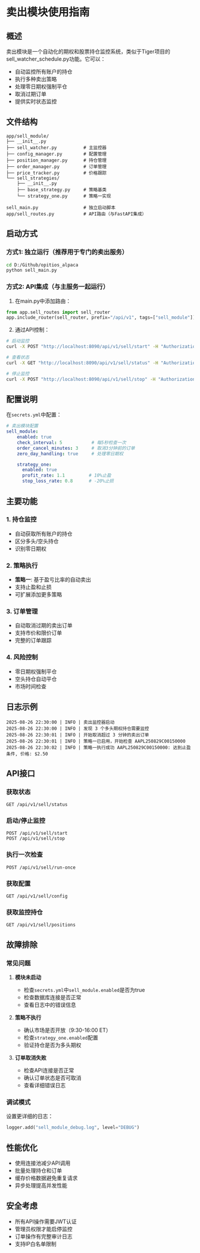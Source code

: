 # 卖出模块使用指南

## 概述

卖出模块是一个自动化的期权和股票持仓监控系统，类似于Tiger项目的sell_watcher_schedule.py功能。它可以：

- 自动监控所有账户的持仓
- 执行多种卖出策略
- 处理零日期权强制平仓
- 取消过期订单
- 提供实时状态监控

## 文件结构

```
app/sell_module/
├── __init__.py
├── sell_watcher.py          # 主监控器
├── config_manager.py        # 配置管理
├── position_manager.py      # 持仓管理
├── order_manager.py         # 订单管理
├── price_tracker.py         # 价格跟踪
└── sell_strategies/
    ├── __init__.py
    ├── base_strategy.py     # 策略基类
    └── strategy_one.py      # 策略一实现

sell_main.py                 # 独立启动脚本
app/sell_routes.py           # API路由（与FastAPI集成）
```

## 启动方式

### 方式1: 独立运行（推荐用于专门的卖出服务）

```bash
cd D:/Github/opitios_alpaca
python sell_main.py
```

### 方式2: API集成（与主服务一起运行）

1. 在main.py中添加路由：

```python
from app.sell_routes import sell_router
app.include_router(sell_router, prefix="/api/v1", tags=["sell_module"])
```

2. 通过API控制：

```bash
# 启动监控
curl -X POST "http://localhost:8090/api/v1/sell/start" -H "Authorization: Bearer YOUR_JWT_TOKEN"

# 查看状态
curl -X GET "http://localhost:8090/api/v1/sell/status" -H "Authorization: Bearer YOUR_JWT_TOKEN"

# 停止监控
curl -X POST "http://localhost:8090/api/v1/sell/stop" -H "Authorization: Bearer YOUR_JWT_TOKEN"
```

## 配置说明

在`secrets.yml`中配置：

```yaml
# 卖出模块配置
sell_module:
    enabled: true
    check_interval: 5           # 每5秒检查一次
    order_cancel_minutes: 3     # 取消3分钟前的订单
    zero_day_handling: true     # 处理零日期权

    strategy_one:
      enabled: true
      profit_rate: 1.1         # 10%止盈
      stop_loss_rate: 0.8      # -20%止损
```

## 主要功能

### 1. 持仓监控
- 自动获取所有账户的持仓
- 区分多头/空头持仓
- 识别零日期权

### 2. 策略执行
- **策略一**: 基于盈亏比率的自动卖出
- 支持止盈和止损
- 可扩展添加更多策略

### 3. 订单管理
- 自动取消过期的卖出订单
- 支持市价和限价订单
- 完整的订单跟踪

### 4. 风险控制
- 零日期权强制平仓
- 空头持仓自动平仓
- 市场时间检查

## 日志示例

```
2025-08-26 22:30:00 | INFO | 卖出监控器启动
2025-08-26 22:30:00 | INFO | 发现 3 个多头期权持仓需要监控
2025-08-26 22:30:01 | INFO | 开始取消超过 3 分钟的卖出订单
2025-08-26 22:30:01 | INFO | 策略一已启用，开始检查 AAPL250829C00150000
2025-08-26 22:30:02 | INFO | 策略一执行成功 AAPL250829C00150000: 达到止盈条件, 价格: $2.50
```

## API接口

### 获取状态
```
GET /api/v1/sell/status
```

### 启动/停止监控
```
POST /api/v1/sell/start
POST /api/v1/sell/stop
```

### 执行一次检查
```
POST /api/v1/sell/run-once
```

### 获取配置
```
GET /api/v1/sell/config
```

### 获取监控持仓
```
GET /api/v1/sell/positions
```

## 故障排除

### 常见问题

1. **模块未启动**
   - 检查`secrets.yml`中`sell_module.enabled`是否为true
   - 检查数据库连接是否正常
   - 查看日志中的错误信息

2. **策略不执行**
   - 确认市场是否开放（9:30-16:00 ET）
   - 检查`strategy_one.enabled`配置
   - 验证持仓是否为多头期权

3. **订单取消失败**
   - 检查API连接是否正常
   - 确认订单状态是否可取消
   - 查看详细错误日志

### 调试模式

设置更详细的日志：

```python
logger.add("sell_module_debug.log", level="DEBUG")
```

## 性能优化

- 使用连接池减少API调用
- 批量处理持仓和订单
- 缓存价格数据避免重复请求
- 异步处理提高并发性能

## 安全考虑

- 所有API操作需要JWT认证
- 管理员权限才能启停监控
- 订单操作有完整审计日志
- 支持IP白名单限制